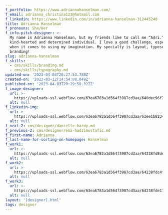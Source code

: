 ```yaml
---
f_portfolio: https://www.adriannahanselman.com/
f_email: adrianna_christina123@hotmail.com
f_linkedin: https://www.linkedin.com/in/adrianna-hanselman-312445240
title: Adrianna Hanselman
f_pronouns: She/Her
f_info-pitch-designer: >-
  My name is Adrianna Hanselman, but my friends like to call me “Adri.” I am a
  kind-hearted and determined individual. I love a good challenge, especially
  when it comes to using my imagination. My specialty is layout, typesetting and
  branding!
slug: adrianna-hanselman
f_skills:
  - cms/skills/branding.md
  - cms/skills/typography.md
updated-on: '2023-04-03T20:27:53.788Z'
created-on: '2023-03-12T14:54:08.049Z'
published-on: '2023-04-03T20:29:58.322Z'
f_image-designer:
  url: >-
    https://uploads-ssl.webflow.com/63ea6783a1d564f3987cd3aa/640dec96f79bec29585a12e7_adrianna-hanselman-2.jpg
  alt: null
f_linkedin-img:
  url: >-
    https://uploads-ssl.webflow.com/63ea6783a1d564f3987cd3aa/63ee1b823465de8414c4146a_linked-in-icon.svg
  alt: null
f_next-2: cms/designer/danielle-hardy.md
f_previous-2: cms/designer/ema-hadzimustafic.md
f_first-name: Adrianna
f_last-name-for-sorting-on-homepage: Hanselman
f_work1:
  url: >-
    https://uploads-ssl.webflow.com/63ea6783a1d564f3987cd3aa/64238fd8de8337de15efb3e9_Hanselman-Adrianna-grad-show-work-img1.jpg
  alt: null
f_work2:
  url: >-
    https://uploads-ssl.webflow.com/63ea6783a1d564f3987cd3aa/64238fdc4f8a996ca2852ce2_Hanselman-Adrianna-grad-show-work-img3.jpg
  alt: null
f_work3:
  url: >-
    https://uploads-ssl.webflow.com/63ea6783a1d564f3987cd3aa/64238fde11e0cd3e6ee220c4_Hanselman-Adrianna-grad-show-work-img2.jpg
  alt: null
layout: '[designer].html'
tags: designer
---
```



